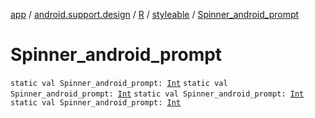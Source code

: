 [app](../../../index.md) / [android.support.design](../../index.md) / [R](../index.md) / [styleable](index.md) / [Spinner_android_prompt](.)

# Spinner_android_prompt

`static val Spinner_android_prompt: `[`Int`](https://kotlinlang.org/api/latest/jvm/stdlib/kotlin/-int/index.html)
`static val Spinner_android_prompt: `[`Int`](https://kotlinlang.org/api/latest/jvm/stdlib/kotlin/-int/index.html)
`static val Spinner_android_prompt: `[`Int`](https://kotlinlang.org/api/latest/jvm/stdlib/kotlin/-int/index.html)
`static val Spinner_android_prompt: `[`Int`](https://kotlinlang.org/api/latest/jvm/stdlib/kotlin/-int/index.html)